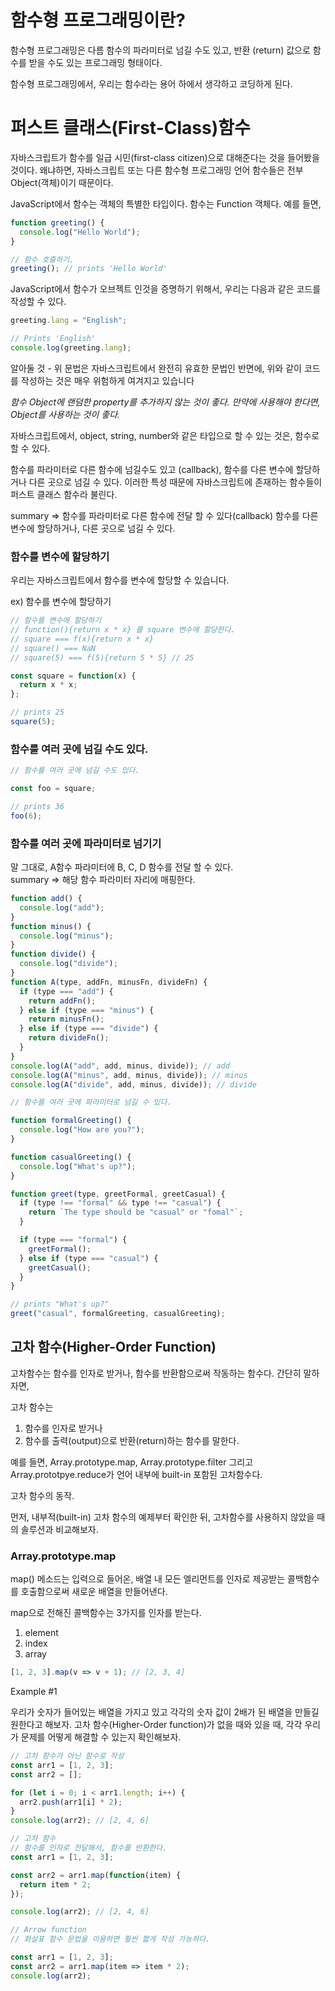 # 함수형 프로그래밍이란?

함수형 프로그래밍은 다름 함수의 파라미터로 넘길 수도 있고,
반환 (return) 값으로 함수를 받을 수도 있는 프로그래밍 형태이다.

함수형 프로그래밍에서, 우리는 함수라는 용어 하에서 생각하고 코딩하게 된다.

# 퍼스트 클래스(First-Class)함수

자바스크립트가 함수를 일급 시민(first-class citizen)으로 대해준다는 것을 들어봤을 것이다.
왜냐하면, 자바스크립트 또는 다른 함수형 프로그래밍 언어 함수들은 전부 Object(객체)이기 때문이다.

JavaScript에서 함수는 객체의 특별한 타입이다. 함수는 Function 객체다.
예를 들면,

```js
function greeting() {
  console.log("Hello World");
}

// 함수 호출하기.
greeting(); // prints 'Hello World'
```

JavaScript에서 함수가 오브젝트 인것을 증명하기 위해서, 우리는 다음과 같은 코드를 작성할 수 있다.

```js
greeting.lang = "English";

// Prints 'English'
console.log(greeting.lang);
```

알아둘 것 - 위 문법은 자바스크립트에서 완전히 유효한 문법인 반면에, 위와 같이 코드를 작성하는 것은 매우 위험하게 여겨지고 있습니다

_함수 Object에 랜덤한 property를 추가하지 않는 것이 좋다. 만약에 사용해야 한다면, Object를 사용하는 것이 좋다._

자바스크립트에서, object, string, number와 같은 타입으로 할 수 있는 것은, 함수로 할 수 있다.

함수를 파라미터로 다른 함수에 넘길수도 있고 (callback),
함수를 다른 변수에 할당하거나 다른 곳으로 넘길 수 있다.
이러한 특성 때문에 자바스크립트에 존재하는 함수들이 퍼스트 클래스 함수라 불린다.

summary =>
함수를 파라미터로 다른 함수에 전달 할 수 있다(callback)
함수를 다른 변수에 할당하거나, 다른 곳으로 넘길 수 있다.

### 함수를 변수에 할당하기

우리는 자바스크립트에서 함수를 변수에 할당할 수 있습니다.

ex) 함수를 변수에 할당하기

```js
// 함수를 변수에 할당하기
// function(){return x * x} 를 square 변수에 할당한다.
// square === f(x){return x * x}
// square() === NaN
// square(5) === f(5){return 5 * 5} // 25

const square = function(x) {
  return x * x;
};

// prints 25
square(5);
```

### 함수를 여러 곳에 넘길 수도 있다.

```js
// 함수를 여러 곳에 넘길 수도 있다.

const foo = square;

// prints 36
foo(6);
```

### 함수를 여러 곳에 파라미터로 넘기기

말 그대로, A함수 파라미터에 B, C, D 함수를 전달 할 수 있다.  
summary => 해당 함수 파라미터 자리에 매핑한다.

```js
function add() {
  console.log("add");
}
function minus() {
  console.log("minus");
}
function divide() {
  console.log("divide");
}
function A(type, addFn, minusFn, divideFn) {
  if (type === "add") {
    return addFn();
  } else if (type === "minus") {
    return minusFn();
  } else if (type === "divide") {
    return divideFn();
  }
}
console.log(A("add", add, minus, divide)); // add
console.log(A("minus", add, minus, divide)); // minus
console.log(A("divide", add, minus, divide)); // divide
```

```js
// 함수를 여러 곳에 파라미터로 넘길 수 있다.

function formalGreeting() {
  console.log("How are you?");
}

function casualGreeting() {
  console.log("What's up?");
}

function greet(type, greetFormal, greetCasual) {
  if (type !== "formal" && type !== "casual") {
    return `The type should be "casual" or "fomal"`;
  }

  if (type === "formal") {
    greetFormal();
  } else if (type === "casual") {
    greetCasual();
  }
}

// prints "What's up?"
greet("casual", formalGreeting, casualGreeting);
```

## 고차 함수(Higher-Order Function)

고차함수는 함수를 인자로 받거나, 함수를 반환함으로써 작동하는 함수다.
간단히 말하자면,

고차 함수는

1. 함수를 인자로 받거나
2. 함수를 출력(output)으로 반환(return)하는 함수를 말한다.

예를 들면, Array.prototype.map, Array.prototype.filter 그리고
Array.prototpye.reduce가 언어 내부에 built-in 포함된 고차함수다.

고차 함수의 동작.

먼저, 내부적(built-in) 고차 함수의 예제부터 확인한 뒤,
고차함수를 사용하지 않았을 때의 솔루션과 비교해보자.

### Array.prototype.map

map() 메소드는 입력으로 들어온,
배열 내 모든 엘리먼트를 인자로 제공받는
콜백함수를 호출함으로써 새로운 배열을 만들어낸다.

map으로 전해진 콜백함수는 3가지를 인자를 받는다.

1. element
2. index
3. array

```js
[1, 2, 3].map(v => v + 1); // [2, 3, 4]
```

Example #1

우리가 숫자가 들어있는 배열을 가지고 있고 각각의 숫자 값이 2배가 된 배열을 만들길 원한다고 해보자.
고차 함수(Higher-Order function)가 없을 때와 있을 때,
각각 우리가 문제를 어떻게 해결할 수 있는지 확인해보자.

```js
// 고차 함수가 아닌 함수로 작성
const arr1 = [1, 2, 3];
const arr2 = [];

for (let i = 0; i < arr1.length; i++) {
  arr2.push(arr1[i] * 2);
}
console.log(arr2); // [2, 4, 6]
```

```js
// 고차 함수
// 함수를 인자로 전달해서, 함수를 반환한다.
const arr1 = [1, 2, 3];

const arr2 = arr1.map(function(item) {
  return item * 2;
});

console.log(arr2); // [2, 4, 6]
```

```js
// Arrow function
// 화살표 함수 문법을 이용하면 훨씬 짧게 작성 가능하다.

const arr1 = [1, 2, 3];
const arr2 = arr1.map(item => item * 2);
console.log(arr2);
```
